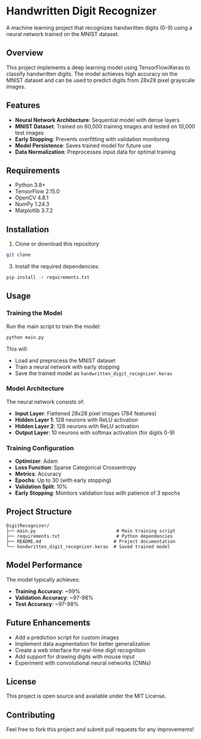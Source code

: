 # Handwritten Digit Recognizer

A machine learning project that recognizes handwritten digits (0-9) using a neural network trained on the MNIST dataset.

## Overview

This project implements a deep learning model using TensorFlow/Keras to classify handwritten digits. The model achieves high accuracy on the MNIST dataset and can be used to predict digits from 28x28 pixel grayscale images.

## Features

- **Neural Network Architecture**: Sequential model with dense layers
- **MNIST Dataset**: Trained on 60,000 training images and tested on 10,000 test images
- **Early Stopping**: Prevents overfitting with validation monitoring
- **Model Persistence**: Saves trained model for future use
- **Data Normalization**: Preprocesses input data for optimal training

## Requirements

- Python 3.8+
- TensorFlow 2.15.0
- OpenCV 4.8.1
- NumPy 1.24.3
- Matplotlib 3.7.2

## Installation

1. Clone or download this repository

```bash
git clone 
```
3. Install the required dependencies:

```bash
pip install -r requirements.txt
```

## Usage

### Training the Model

Run the main script to train the model:

```bash
python main.py
```

This will:
- Load and preprocess the MNIST dataset
- Train a neural network with early stopping
- Save the trained model as `handwritten_digit_recognizer.keras`

### Model Architecture

The neural network consists of:
- **Input Layer**: Flattened 28x28 pixel images (784 features)
- **Hidden Layer 1**: 128 neurons with ReLU activation
- **Hidden Layer 2**: 128 neurons with ReLU activation
- **Output Layer**: 10 neurons with softmax activation (for digits 0-9)

### Training Configuration

- **Optimizer**: Adam
- **Loss Function**: Sparse Categorical Crossentropy
- **Metrics**: Accuracy
- **Epochs**: Up to 30 (with early stopping)
- **Validation Split**: 10%
- **Early Stopping**: Monitors validation loss with patience of 3 epochs

## Project Structure

```
DigitRecognizer/
├── main.py                              # Main training script
├── requirements.txt                     # Python dependencies
├── README.md                           # Project documentation
└── handwritten_digit_recognizer.keras  # Saved trained model
```

## Model Performance

The model typically achieves:
- **Training Accuracy**: ~99%
- **Validation Accuracy**: ~97-98%
- **Test Accuracy**: ~97-98%

## Future Enhancements

- Add a prediction script for custom images
- Implement data augmentation for better generalization
- Create a web interface for real-time digit recognition
- Add support for drawing digits with mouse input
- Experiment with convolutional neural networks (CNNs)

## License

This project is open source and available under the MIT License.

## Contributing

Feel free to fork this project and submit pull requests for any improvements!
